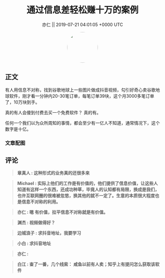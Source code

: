 <h1 align="center">通过信息差轻松赚十万的案例</h1>




<p align="center">
    <a>亦仁 || 2019-07-21 04:01:05 &#43;0000 UTC</a>
</p>

<div align="center">
    <img src="https://images.zsxq.com/Fn3NQqCN8nuGF86yZPXSbEsl0mb3?e=1590940799&amp;token=kIxbL07-8jAj8w1n4s9zv64FuZZNEATmlU_Vm6zD:pfbNc8W3hS0oYG_hyXXh_rHMHuc=" width="100" height="100" style="border:1px solid;border-radius:50%; color:#ffffff"/>
</div>




## 正文

<div>
有人用信息不对称，找到谷歌地球上一些图片做成抖音视频，勾引好奇心卖谷歌地球软件，刚才看一分钟内20-30笔订单，每笔订单39块，这个月3000多笔订单了，10万块到手。

真的有人会傻到付费去买一个免费软件？ 真的有。

任何一个我们以为众所周知的事情，都会至少有一亿人不知道，通常情况下，这个数字是十亿。
</div>

### 文章配图

<div class="image" align="center">

</div>


## 评论

<div align="left">
<div>

<blockquote >
<span> <strong>章真人 : 这种形式的业务真的还很多来 </strong></span>
</blockquote>

<blockquote >
<span> <strong>Michael : 实际上他们的工作是有价值的，他们提供了信息价值，让这些人知道有这样一个东西，还成功种草，毕竟人的认知都有局限，换成是我们，也许互联网圈的很难被忽悠，换其他的就不一定了。生意的本质很大程度也是信息不对称的利用。 </strong></span>
</blockquote>

<blockquote >
<span> <strong>亦仁 : 嗯 有价值，拉平信息不对称就是有价值。 </strong></span>
</blockquote>

<blockquote >
<span> <strong>渊杰 : 视频做得好？ </strong></span>
</blockquote>

<blockquote >
<span> <strong>边城浪子 : 求抖音地址，我要学习 </strong></span>
</blockquote>

<blockquote >
<span> <strong>小白 : 求抖音地址 </strong></span>
</blockquote>

<blockquote >
<span> <strong>亦仁 :  </strong></span>
</blockquote>

<blockquote >
<span> <strong>白江 : 查了一番，几个线索：
咸鱼以前有人卖；知乎上有提问怎么获取该软件 </strong></span>
</blockquote>

</div>
</div>